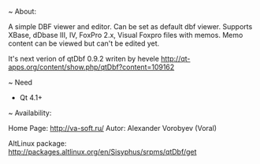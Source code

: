~ About:

A simple DBF viewer and editor. Can be set as default dbf viewer.
Supports XBase, dDbase III, IV, FoxPro 2.x, Visual Foxpro files with memos.
Memo content can be viewed but can't be edited yet.

It\'s next verion of qtDbf 0.9.2 writen by hevele
http://qt-apps.org/content/show.php/qtDbf?content=109162

~ Need

* Qt 4.1+

~ Availability:

Home Page:	http://va-soft.ru/
Autor:		Alexander Vorobyev (Voral)

AltLinux package: http://packages.altlinux.org/en/Sisyphus/srpms/qtDbf/get

